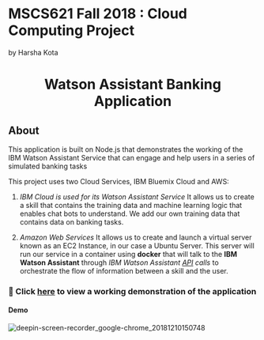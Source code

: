 # MSCS621 Fall 2018 : Cloud Computing Project
by Harsha Kota

<h1 align="center" style="border-bottom: none;">Watson Assistant Banking Application</h1>

## About
This application is built on Node.js that demonstrates the working of the IBM Watson Assistant Service that can engage and help users in a series of simulated banking tasks

This project uses two Cloud Services, IBM Bluemix Cloud and AWS:
1. *IBM Cloud is used for its Watson Assistant Service*
It allows us to create a skill that contains the training data and machine learning logic that enables chat bots to understand. We add our own training data that contains data on banking tasks.

2. *Amazon Web Services*
It allows us to create and launch a virtual server known as an EC2 Instance, in our case a Ubuntu Server. This server will run our service in a container using **docker** that will talk to the **IBM Watson Assistant** through *IBM Watson Assistant [API](https://cloud.ibm.com/apidocs/assistant?language=node) calls* to orchestrate the flow of information between a skill and the user.

### :link: Click [here](http://18.224.71.150:3000) to view a working demonstration of the application

#### Demo
![deepin-screen-recorder_google-chrome_20181210150748](https://user-images.githubusercontent.com/18014466/49758705-abefae00-fc8d-11e8-8453-4a10745bc342.gif)

